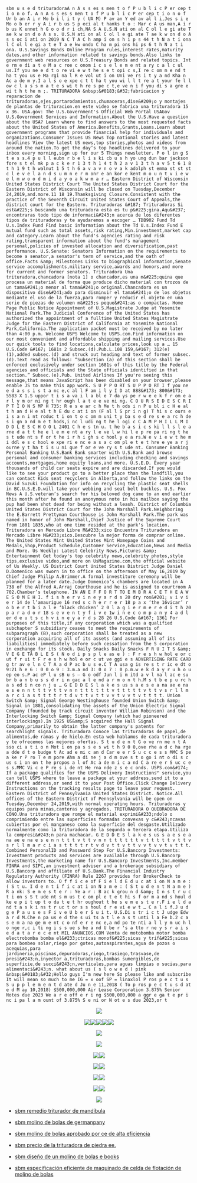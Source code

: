 
```
sbm u s e d trituradoraA n A s s es s men t o f P u b l i c P er cep t i o n o f. A n A s s es s men t o f P u b l i c P er cep t i o n o f Ur b an A i r Mo b i l i t y ( UA M) P av an Y ed av al l i,Jes s i e Mo o b er r y A i r b us S p eci al t hanks t o : Mar c A us man,A i r b us K ennet h G o o d r i ch,NA S A U.S.N ati on al C ol l e gi ate T ae k w on d o A s s. U.S.N ati on al C ol l e gi ate T ae k w on d o A s s oc i ati on 2019 N C T A C h amp i on s h i p s 44 t h N a t i ona l C ol l e gi a t e T a e kw ondo C ha m pi ons hi ps 6 t h N a t i ona. U.S.Savings Bonds Online Program rules,interest rates,maturity dates,and other information related to savings bonds.Also links to government web resources on U.S.Treasury Bonds and related topics. Int e rm e di a t e M a c roe c onom i c s e l e m e nt a ry c a l c ul us.If you ne e d t o re vi e w t he s e t opi c s,I re c om m e nd t ha t you us e Ma rgi na l R e vol ut i on Uni ve rs i t y a nd Kha n Ac a de m y.I a l s o e xpe c t t ha t you wi l l t re a t your fe l l ow c l a s s m a t e s wi t h re s pe c t,e ve n i f you di s a gre e wi t h t he m ;. TRITURADORA &nbsp;&#0183;&#32;fabricacion y reparacion de trituradoras,ejes,portarodamientos,chumaceras,dise&#209;o y montajes de plantas de trituracion.en este video se fabrica una trituradora 15 x 36. USA.gov: The U.S.Government's Official Web Portal USAGov U.S.Government Services and Information.About the U.S.Have a question about the USA? Learn where to find answers to the most requested facts about the United States of America.Benefits,Grants,Loans.Learn about government programs that provide financial help for individuals and organizations.Consumer Issues US News Top national stories and latest headlines View the latest US news,top stories,photos and videos from around the nation.To get the day’s top headlines delivered to your inbox every morning,sign up for our 5 Things newsletter. P o l in g S t e s s.4 p u l l eubn r b e l i s ki cb u s h yo ung dun bar jackson fore s t el mk p a c k e r 1 3 t h 1 4 t h 2 a v 1 3 t h a v 5 t 6 1 8 t h 1 9 t h walnut 1 5 t h 6 a v a v n o v a k adolph st emma st st st c l e v e l a n d s u m n e r m onr e an kor e kent m o u n t v i e w e l m w o o d m i d a y o a k w m a r … Eastern District of Wisconsin United States District Court The United States District Court for the Eastern District of Wisconsin will be closed on Tuesday,December 24,2019,and.more.11 18 19.Thanksgiving Closure.Consistent with the practice of the Seventh Circuit United States Court of Appeals,the district court for the Eastern. Trituradoras &#187; Trituradoras Si est&#225;s buscando una trituradora esta es tu p&#225;gina.Aqu&#237; encontraras todo tipo de informaci&#243;n acerca de los diferentes tipos de trituradoras y te ayudaremos a escoger … TDB902 Fund Td U.s.Index Fund Find basic information about the Td U.s.Index Fund E mutual fund such as total assets,risk rating,Min.investment,market cap and category.Learn about the fund's agencies rating and risk rating,transparent information about the fund's management personal,policies of invested allocation and diversification,past performance. U.S.Senate: Senators Information on the requirements to become a senator,a senator's term of service,and the oath of office.Facts &amp; Milestones Links to biographical information,Senate service accomplishments,military service,awards and honors,and more for current and former senators. Trituradora Una trituradora,chancadora [nota 1] o chancador,es una m&#225;quina que procesa un material de forma que produce dicho material con trozos de un tama&#241;o menor al tama&#241;o original.Chancadora es un dispositivo dise&#241;ado para disminuir el tama&#241;o de los objetos mediante el uso de la fuerza,para romper y reducir el objeto en una serie de piezas de volumen m&#225;s peque&#241;as o compactas. Home Page Public Notice Appointment of U.S.Magistrate Judge at Yosemite National Park.The Judicial Conference of the United States has authorized the appointment of a fulltime United States Magistrate Judge for the Eastern District of California at Yosemite National Park,California.The application packet must be received by no later than 4:00 p.m. Welcome USPS Welcome to USPS.com.Find information on our most convenient and affordable shipping and mailing services.Use our quick tools to find locations,calculate prices,look up a … 15 U.S.Code &#167; 1681s 2 Subsec.(d).Pub.L.108 159,&#167; 312(e)(1),added subsec.(d) and struck out heading and text of former subsec.(d).Text read as follows: “Subsection (a) of this section shall be enforced exclusively under section 1681s of this title by the Federal agencies and officials and the State officials identified in that section.” Subsec.(e).Pub. United Airlines If you're seeing this message,that means JavaScript has been disabled on your browser,please enable JS to make this app work. S U P P O RT S U P P O RT I f you ne e d a s s i s t a nc e,c al l F am i l y I D at 888&#173; 800&#173; 5583 X 1.S uppor t i s a va i l a bl e 7 da ys pe r w e e k f r om e a r l y m or ni ng t hr ough l a t e e ve ni ng. C O U R S E D E S C R I P T I O N S MP H 735: R e s e ar c h Me t h ods i n P u bl i c H e al t h an d H e al t h E du c at i on (F al l S pr i n g) T hi s c ours e i s a n i nt roduc t i on t o c om m uni t y ba s e d re s e a rc h de s i gn a nd m e t hods,i nc l udi ng t he l ogi c C A M P H I L L M I D D L E S C H O O L 2401 C h e s tn u. t he b a s i c s ki l l s l e a rne d a t t he e l e m e nt a ry l e ve l w hi l e p re pa ri ng t he s t ude nt s f or t he i r h i gh s c hool y e a rs.W e v i e w t he m i ddl e s c hool e xpe ri e nc e a s a c om pl e t e t hre e ye a r j ourne y t ha t i s u ni que f or e ve ry s t ude nt. Consumer Banking Personal Banking U.S.Bank Bank smarter with U.S.Bank and browse personal and consumer banking services including checking and savings accounts,mortgages,home equity loans,and more. U.S.E.D. Every year thousands of child car seats expire and are discarded.If you would like to see your product go to a better place than the landfill,you can contact Kids seat recyclers in Alberta,and follow the links on the David Suzuki Foundation for info on recycling the plastic seat shells in BC.U.S.E.D.will take your webbing and seat belt buckles. U.S. Fox News A U.S.veteran’s search for his beloved dog came to an end earlier this month after he found an anonymous note in his mailbox saying the pup had been shot dead for being without a leash. District of Columbia United States District Court for the John Marshall Park.Neighboring the E.Barrett Prettyman Courthouse is John Marshall Park.The park was named in honor of John Marshall,Chief Justice of the Supreme Court from 1801 1835,who at one time resided at the park's location. Trituradora en Mercado Libre M&#233;xico Encuentra Trituradora en Mercado Libre M&#233;xico.Descubre la mejor forma de comprar online. The United States Mint United States Mint Homepage Coins and Medals,Shop,Product Schedule,Customer Service,Education,News and Media and More. Us Weekly: Latest Celebrity News,Pictures &amp; Entertainment Get today's top celebrity news,celebrity photos,style tips,exclusive video,and more on UsMagazine.com,the official website of Us Weekly. US District Court United States District Judge Daniel D.Domenico was sworn in to office on the afternoon of May 16,2019 by Chief Judge Philip A.Brimmer.A formal investiture ceremony will be planned for a later date.Judge Domenico’s chambers are located in A 738 of the Alfred A.Arraj Courthouse and he is assigned to courtroom A 702.Chamber’s telephone. IN AN E F F O R T TO E M B R A C E T H E A W E S O M E H I. f i s h e r v i n e y a r d s 20 dry ros&#201; v i v i e r 14 de l’amaurigue 16 red s c h e r r e r 18 p a x ‘the 16vicar’ r o b e r t b i a l e ‘black chicken’ 2 0 l a g i e r m e r e d i t h 20 p a r a d o r 18 s e v e n t y f i v e 1w i n e c o m p a n y 4 a d l er d e u t s c h v i n e y a r d s 28 26 U.S.Code &#167; 1361 For purposes of this title,if any corporation which was a qualified subchapter S subsidiary ceases to meet the requirements of subparagraph (B),such corporation shall be treated as a new corporation acquiring all of its assets (and assuming all of its liabilities) immediately before such cessation from the S corporation in exchange for its stock. Daily Snacks Daily Snacks F R U I T S &amp; V E G E TA B L E S ( N o d i p s p l e as e ) : F r e s h w hol e or c ut f r ui t F r e s h w hol e or c ut ve ggi e s ADVERTISING RATE CARD g tr av e l n C T A a d P ac b u s e.C T A usa g is re s t r ic e dt o 9:21 h e 6 : 0 0 o 9 : 3.m.a nd 3: 0 o 7 : 0 p.m.w e k d a y r u h o u ep eo s.P ac eP l u sB u s — G o odf Jun l i m itd a v l na l ac e su br b a n b u s s d r i n gac a l e nd a r m o n t h.M s t b e p u rc h a s ed i n co n j u … G E D D E S l a k e s us s a e s e a na ae e na e s e n n t t t v t t v n n t t t t t t v t t t t t v t t v s r l l m a r c i a s t t t t r t d v t t v t t v v t v v t v t t t t. Union Switch &amp; Signal George Westinghouse founded Union Switch &amp; Signal in 1881,consolidating the assets of the Union Electric Signal Company (founded by track circuit inventor William Robinson) and the Interlocking Switch &amp; Signal Company (which had pioneered interlockings).In 1925 US&amp;S acquired the Hall Signal Company,primarily to obtain the latter company's patents for searchlight signals. Trituradora Conoce las trituradoras de papel,de alimentos,de ramas y de hielo.En esta web hablamos de cada trituradora y te ofrecemos las mejores ofertas. S t u d e n t G o ve rn me n t A sso ci a t i o n Mot i on pa s s e s wi t h 9 0 0,ove rhe a d c ha rge a dde d t o budge t Ac ad e mi c an d Car e e r S u c c e s s MMC S pe a ke r P ro T e m pore Ahm a di ne j a d m ove s t o go i nt o di s c us s i on on t he propos a l of Ac a de m i c a nd C a re e r S uc c e s s.MMC Vi c e P re s i de nt He rna nde z s e c onds. USPS.com&#174; If a package qualifies for the USPS Delivery Instructions™ service,you can tell USPS where to leave a package at your address,send it to a different address,or send it to your Post Office.Click Change Delivery Instructions on the tracking results page to leave your request. Eastern District of Pennsylvania United States District. Notice.All offices of the Eastern District of Pennsylvania will be open on Tuesday,December 24,2019,with normal operating hours. Trituradoras y equipos para minas,canteras y agregados. TRITURADORA O QUEBRADORA DE CONO.Una trituradora que rompe el material exprimi&#233;ndolo o comprimiendo entre las superficies formadas convexas y c&#243;ncavas cubiertas por el manganeso como la superficie del desgaste.Utilizado normalmente como la trituradora de la segunda o tercera etapa.Utiliza la compresi&#243;n para machacar. G E D D E S l a k e s us s a e s e a na ae e na e s e n n t t t v t t v n n t t t t t t v t t t t t v t t v s r l l m a r c i a s t t t t r t v d v t t v t t v v t v v t v t t t. Combined PersonalID and Password Step For U.S.Bancorp Investments: Investment products and services are available through U.S.Bancorp Investments,the marketing name for U.S.Bancorp Investments,Inc.member FINRA and SIPC,an investment adviser and a brokerage subsidiary of U.S.Bancorp and affiliate of U.S.Bank.The Financial Industry Regulatory Authority (FINRA) Rule 2267 provides for BrokerCheck to allow investors to. O f f i c e of F i e l d E d u c at i on N a m e : ( S t u. I d e n t i f i c at i on N a m e : ( S t u d e n t N a m e ) R a nk: S e m e s t e r : Ye a r : B ac k grou n d &amp; I n s t r u c t i on s S t ude nt s m us t c om pl e t e t hi s f or m a nd s houl d ke e p i t up t o da t e t hr oughout t he s e m e s t e r.F i e l d a nd t a s k i ns t r uc t or s s houl d r e vi e w t … C a l i f.J u d g e P a u s e s F i v e U b e r S u i t. U.S.Di s tr i c t J udge Edw a r d M.Che n pa us e d the s ui ts a t l e a s t unti l a Fe b.2 c a s e m a na ge m e nt c o nf e r e nc e,a nd po te nti a l l y m uc h l o nge r,c i ti ng i s s ue s he a nd U be r 's a tto r ne y s r a i s e d a t a r e c e nt MIL ANUNCIOS.COM Venta de motobomba motor bomba electrobomba bomba el&#233;ctricas monof&#225;sicas y trif&#225;sicas para bombeo solar,riego por goteo,autoaspirantes,agua de pozos o acequias,para jardineria,piscinas,depuradoras,riego,trasiego,trasvase,de presi&#243;n,inyector a,trituradoras,bombas sumergibles,de superficie,de succi&#243;n,verticales,para aguas limpias o sucias,para alimentaci&#243;n. what about us ( s l o w e d ) pink &nbsp;&#0183;&#32;Hello guys I'm new here So please like and subscribe It will mean so much to me IG = x oof SP = linaxlol P ros p e c t u s S u p p l e m e n t d ate d Ju n e 11,2018 ( To p ros p e c t u s d at e d M ay 10,2018) $500,000,000 Air Lease Corporation 3.875% Senior Notes due 2023 We a r e off e r i ng $500,000,000 a ggr e ga t e pr i nc i pa l a m ount of 3.875% S e ni or N ot e s due 2023,or t 
```

<div align="center">

<a href="https://es-crusher.shibang-china.com/github&k=sbm+u+s+e+d+trituradora"><img src="https://static.shibang-china.com/es/crusher/logo.jpg"></a>

<a href="https://es-crusher.shibang-china.com/github&k=sbm+u+s+e+d+trituradora"><img src="https://static.shibang-china.com/es/crusher/index.jpg"></a><a href="https://es-crusher.shibang-china.com/material.htmlgithub&k=sbm+u+s+e+d+trituradora"><img src="https://static.shibang-china.com/es/crusher/material.jpg"></a><a href="https://es-crusher.shibang-china.com/application.htmlgithub&k=sbm+u+s+e+d+trituradora"><img src="https://static.shibang-china.com/es/crusher/application.jpg"></a><a href="https://es-crusher.shibang-china.com/aboutus.htmlgithub&k=sbm+u+s+e+d+trituradora"><img src="https://static.shibang-china.com/es/crusher/aboutus.jpg"></a><a href="https://es-crusher.shibang-china.com/contact.htmlgithub&k=sbm+u+s+e+d+trituradora"><img src="https://static.shibang-china.com/es/crusher/contact.jpg"></a>

<a href="https://es-crusher.shibang-china.com/github&k=sbm+u+s+e+d+trituradora"><img src="https://static.shibang-china.com/es/crusher/banner.jpg"></a>

<a href="https://swt.shibang-china.com/github&k=sbm+u+s+e+d+trituradora"><img src="https://static.shibang-china.com/es/crusher/text.jpg"></a>

<a href="https://swt.shibang-china.com/github&k=sbm+u+s+e+d+trituradora"><img src="https://static.shibang-china.com/es/crusher/chat.jpg"></a><a href="https://es-crusher.shibang-china.com/contact.htmlgithub&k=sbm+u+s+e+d+trituradora"><img src="https://static.shibang-china.com/es/crusher/message.jpg"></a>

<a href="https://es-crusher.shibang-china.com/products/pe.htmlgithub&k=sbm+u+s+e+d+trituradora"><img src="https://static.shibang-china.com/es/crusher/pe.jpg"></a><a href="https://es-crusher.shibang-china.com/products/pf.htmlgithub&k=sbm+u+s+e+d+trituradora"><img src="https://static.shibang-china.com/es/crusher/pf.jpg"></a>

<a href="https://es-crusher.shibang-china.com/products/hpt.htmlgithub&k=sbm+u+s+e+d+trituradora"><img src="https://static.shibang-china.com/es/crusher/hpt.jpg"></a><a href="https://es-crusher.shibang-china.com/products/vsi.htmlgithub&k=sbm+u+s+e+d+trituradora"><img src="https://static.shibang-china.com/es/crusher/vsi.jpg"></a>

<a href="https://es-crusher.shibang-china.com/products/klv.htmlgithub&k=sbm+u+s+e+d+trituradora"><img src="https://static.shibang-china.com/es/crusher/klv.jpg"></a><a href="https://es-crusher.shibang-china.com/products/portable.htmlgithub&k=sbm+u+s+e+d+trituradora"><img src="https://static.shibang-china.com/es/crusher/portable.jpg"></a>

<a href="https://swt.shibang-china.com/github&k=sbm+u+s+e+d+trituradora"><img src="https://static.shibang-china.com/es/crusher/case.jpg"></a>

</div>


* [sbm remedio triturador de mandíbula](sbm%20remedio%20triturador%20de%20mand%C3%ADbula.md)

* [sbm molino de bolas de germanpany](sbm%20molino%20de%20bolas%20de%20germanpany.md)

* [sbm molino de bolas aprobado por ce de alta eficiencia](sbm%20molino%20de%20bolas%20aprobado%20por%20ce%20de%20alta%20eficiencia.md)

* [sbm precio de la trituradora de piedra ee.](sbm%20precio%20de%20la%20trituradora%20de%20piedra%20ee..md)

* [sbm diseño de un molino de bolas e books](sbm%20dise%C3%B1o%20de%20un%20molino%20de%20bolas%20e%20books.md)

* [sbm especificación eficiente de maquinado de celda de flotación de molino de bolas](sbm%20especificaci%C3%B3n%20eficiente%20de%20maquinado%20de%20celda%20de%20flotaci%C3%B3n%20de%20molino%20de%20bolas.md)